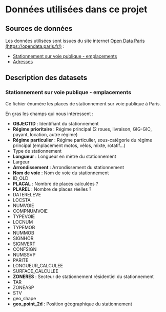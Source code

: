 # Données utilisées dans ce projet

## Sources de données

Les données utilisées sont issues du site internet [Open Data Paris (https://opendata.paris.fr/)](https://opendata.paris.fr/) :

- [Stationnement sur voie publique - emplacements](https://opendata.paris.fr/explore/dataset/stationnement-voie-publique-emplacements/table/?disjunctive.regpri&disjunctive.regpar&disjunctive.typsta&disjunctive.arrond)
- [Adresses](https://adresse.data.gouv.fr/data/)

## Description des datasets

### Stationnement sur voie publique - emplacements

Ce fichier énumère les places de stationnement sur voie publique à Paris.

En gras les champs qui nous intéressent :

- **OBJECTID** : Identifiant du stationnement
- **Régime prioritaire** : Régime principal (2 roues, livraison, GIG-GIC, payant, location, autre régime)
- **Régime particulier** : Régime particulier, sous-catégorie du régime principal (emplacement motos, vélos, mixte, rotatif...)
- Type de stationnement
- **Longueur** : Longueur en mètre du stationnement
- Largeur
- **Arrondissement** : Arrondissement du stationnement
- **Nom de voie** : Nom de voie du stationnement
- ID_OLD
- **PLACAL** : Nombre de places calculées ?
- **PLAREL** : Nombre de places réelles ?
- DATERELEVE
- LOCSTA
- NUMVOIE
- COMPNUMVOIE
- TYPEVOIE
- LOCNUM
- TYPEMOB
- NUMMOB
- SIGNHOR
- SIGNVERT
- CONFSIGN
- NUMSSVP
- PARITE
- LONGUEUR_CALCULEE
- SURFACE_CALCULEE
- **ZONERES** : Secteur de stationnement résidentiel du stationnement
- TAR
- ZONEASP
- STV
- geo_shape
- **geo_point_2d** : Position géographique du stationnement